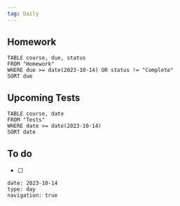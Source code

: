 ```yaml
---
tag: Daily
---
```

## Homework
```dataview
TABLE course, due, status
FROM "Homework" 
WHERE due >= date(2023-10-14) OR status != "Complete"
SORT due
```
## Upcoming Tests
```dataview
TABLE course, date
FROM "Tests" 
WHERE date >= date(2023-10-14)
SORT date
```
## To do
- [ ] 

```gEvent
date: 2023-10-14
type: day
navigation: true
```